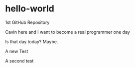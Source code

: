 # hello-world
1st GitHub Repository

Cavin here and I want to become a real programmer one day

Is that day today? Maybe.

A new Test

A second test